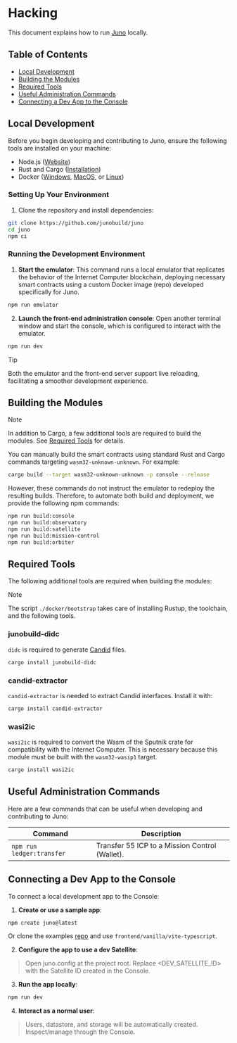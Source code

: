 # Hacking

This document explains how to run [Juno](https://juno.build) locally.

## Table of Contents

- [Local Development](#local-development)
- [Building the Modules](#building-the-modules)
- [Required Tools](#required-tools)
- [Useful Administration Commands](#useful-administration-commands)
- [Connecting a Dev App to the Console](#connecting-a-dev-app-to-the-console)

## Local Development

Before you begin developing and contributing to Juno, ensure the following tools are installed on your machine:

- Node.js ([Website](https://nodejs.org/en))
- Rust and Cargo ([Installation](https://doc.rust-lang.org/cargo/getting-started/installation.html))
- Docker ([Windows](https://docs.docker.com/desktop/install/windows-install/), [MacOS](https://docs.docker.com/desktop/install/mac-install/), or [Linux](https://docs.docker.com/desktop/install/linux-install/))

### Setting Up Your Environment

1. Clone the repository and install dependencies:

```bash
git clone https://github.com/junobuild/juno
cd juno
npm ci
```

### Running the Development Environment

1. **Start the emulator**: This command runs a local emulator that replicates the behavior of the Internet Computer blockchain, deploying necessary smart contracts using a custom Docker image (repo) developed specifically for Juno.

```bash
npm run emulator
```

2. **Launch the front-end administration console**: Open another terminal window and start the console, which is configured to interact with the emulator.

```bash
npm run dev
```

> [!TIP]  
> Both the emulator and the front-end server support live reloading, facilitating a smoother development experience.

## Building the Modules

> [!NOTE]  
> In addition to Cargo, a few additional tools are required to build the modules. See [Required Tools](#required-tools) for details.

You can manually build the smart contracts using standard Rust and Cargo commands targeting `wasm32-unknown-unknown`. For example:

```bash
cargo build --target wasm32-unknown-unknown -p console --release
```

However, these commands do not instruct the emulator to redeploy the resulting builds. Therefore, to automate both build and deployment, we provide the following npm commands:

```bash
npm run build:console
npm run build:observatory
npm run build:satellite
npm run build:mission-control
npm run build:orbiter
```

## Required Tools

The following additional tools are required when building the modules:

> [!NOTE]
> The script `./docker/bootstrap` takes care of installing Rustup, the toolchain, and the following tools.

### junobuild-didc

`didc` is required to generate [Candid](https://github.com/dfinity/candid) files.

```bash
cargo install junobuild-didc
```

### candid-extractor

`candid-extractor` is needed to extract Candid interfaces. Install it with:

```bash
cargo install candid-extractor
```

### wasi2ic

`wasi2ic` is required to convert the Wasm of the Sputnik crate for compatibility with the Internet Computer. This is necessary because this module must be built with the `wasm32-wasip1` target.

```bash
cargo install wasi2ic
```

## Useful Administration Commands

Here are a few commands that can be useful when developing and contributing to Juno:

| Command                   | Description                                    |
| ------------------------- | ---------------------------------------------- |
| `npm run ledger:transfer` | Transfer 55 ICP to a Mission Control (Wallet). |

## Connecting a Dev App to the Console

To connect a local development app to the Console:

1. **Create or use a sample app**:

```bash
npm create juno@latest
```
Or clone the examples [repo](https://github.com/junobuild/examples) and use `frontend/vanilla/vite-typescript`.


2. **Configure the app to use a dev Satellite**:
> Open juno.config at the project root.
> Replace <DEV_SATELLITE_ID> with the Satellite ID created in the Console.

3. **Run the app locally**:
```bash
npm run dev
```

4. **Interact as a normal user**:
> Users, datastore, and storage will be automatically created.
> Inspect/manage through the Console.